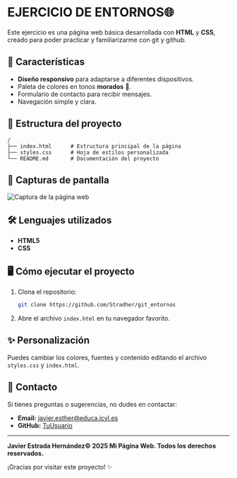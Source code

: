 # EJERCICIO DE ENTORNOS🌐

Este ejercicio es una página web básica desarrollada con **HTML** y **CSS**, creado para poder practicar y familiarizarme con git y github.

## 🚀 Características
- **Diseño responsivo** para adaptarse a diferentes dispositivos.
- Paleta de colores en tonos **morados** 🎨.
- Formulario de contacto para recibir mensajes.
- Navegación simple y clara.

## 📂 Estructura del proyecto
```
/
├── index.html      # Estructura principal de la página
├── styles.css      # Hoja de estilos personalizada
└── README.md       # Documentación del proyecto
```

## 📸 Capturas de pantalla

![Captura de la página web](https://imgur.com/a/NeDb4kM)

## 🛠️ Lenguajes utilizados
- **HTML5**
- **CSS**

## 🖥️ Cómo ejecutar el proyecto
1. Clona el repositorio:
   ```bash
   git clone https://github.com/Stradher/git_entornos
   ```
2. Abre el archivo `index.html` en tu navegador favorito.

## ✨ Personalización
Puedes cambiar los colores, fuentes y contenido editando el archivo `styles.css` y `index.html`.

## 📧 Contacto
Si tienes preguntas o sugerencias, no dudes en contactar:
- **Email:** javier.esther@educa.jcyl.es
- **GitHub:** [TuUsuario](https://github.com/Stradher)

---
**Javier Estrada Hernández© 2025 Mi Página Web. Todos los derechos reservados.**

¡Gracias por visitar este proyecto! ✨
